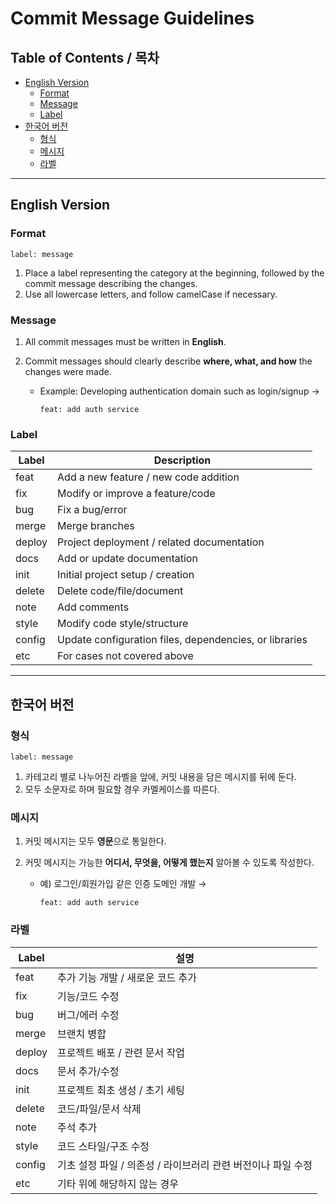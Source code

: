# Commit Message Guidelines

## Table of Contents / 목차
- [English Version](#english-version)
  - [Format](#format)
  - [Message](#message)
  - [Label](#label)
- [한국어 버전](#한국어-버전)
  - [형식](#형식)
  - [메시지](#메시지)
  - [라벨](#라벨)

---

## English Version

### Format

```text
label: message
```

1. Place a label representing the category at the beginning, followed by the commit message describing the changes.  
2. Use all lowercase letters, and follow camelCase if necessary.  

### Message

1. All commit messages must be written in **English**.  
2. Commit messages should clearly describe **where, what, and how** the changes were made.

   - Example: Developing authentication domain such as login/signup →
     
     ```text
     feat: add auth service
     ```

### Label

| Label  | Description |
| ------ | ----------- |
| feat   | Add a new feature / new code addition |
| fix    | Modify or improve a feature/code |
| bug    | Fix a bug/error |
| merge  | Merge branches |
| deploy | Project deployment / related documentation |
| docs   | Add or update documentation |
| init   | Initial project setup / creation |
| delete | Delete code/file/document |
| note   | Add comments |
| style  | Modify code style/structure |
| config | Update configuration files, dependencies, or libraries |
| etc    | For cases not covered above |

---

## 한국어 버전

### 형식

```text
label: message
```

1. 카테고리 별로 나누어진 라벨을 앞에, 커밋 내용을 담은 메시지를 뒤에 둔다.  
2. 모두 소문자로 하며 필요할 경우 카멜케이스를 따른다.  

### 메시지

1. 커밋 메시지는 모두 **영문**으로 통일한다.  
2. 커밋 메시지는 가능한 **어디서, 무엇을, 어떻게 했는지** 알아볼 수 있도록 작성한다.

   - 예) 로그인/회원가입 같은 인증 도메인 개발 →
     
     ```text
     feat: add auth service
     ```

### 라벨

| Label  | 설명 |
| ------ | ---- |
| feat   | 추가 기능 개발 / 새로운 코드 추가 |
| fix    | 기능/코드 수정 |
| bug    | 버그/에러 수정 |
| merge  | 브랜치 병합 |
| deploy | 프로젝트 배포 / 관련 문서 작업 |
| docs   | 문서 추가/수정 |
| init   | 프로젝트 최초 생성 / 초기 세팅 |
| delete | 코드/파일/문서 삭제 |
| note   | 주석 추가 |
| style  | 코드 스타일/구조 수정 |
| config | 기초 설정 파일 / 의존성 / 라이브러리 관련 버전이나 파일 수정 |
| etc    | 기타 위에 해당하지 않는 경우 |
